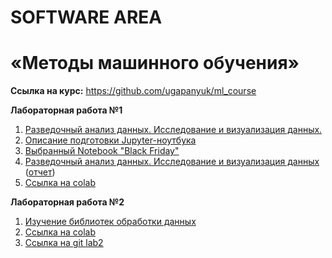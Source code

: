 # SOFTWARE AREA
# «Методы машинного обучения» 
**Ссылка на курс:** https://github.com/ugapanyuk/ml_course

**Лабораторная работа №1**
1. [Разведочный анализ данных. Исследование и визуализация данных.](https://github.com/ugapanyuk/ml_course/wiki/LAB_EDA_VISUALIZATION)
2. [Описание подготовки Jupyter-ноутбука](https://github.com/matshch/iu5_ml_course)
4. [Выбранный Notebook "Black Friday"](https://www.kaggle.com/mehdidag/black-friday)
5. [Разведочный анализ данных. Исследование и визуализация данных](/lab1) ([отчет](/lab1/Lab1-MMO.pdf))
6. [Cсылка на colab](https://colab.research.google.com/drive/1JShiElAnfCA9MXqoRw-mHksDO2JEQH0h)

**Лабораторная работа №2**
1. [Изучение библиотек обработки данных](https://github.com/ZOORoman/-lab2_repo.git)
2. [Cсылка на colab](https://drive.google.com/open?id=1o_oc0tVqH1g7f20VO4KHWHp_EI22qOWZ)
3. [Cсылка на git lab2](https://github.com/ZOORoman/-lab2_repo/blob/master/Lab2.ipynb)
